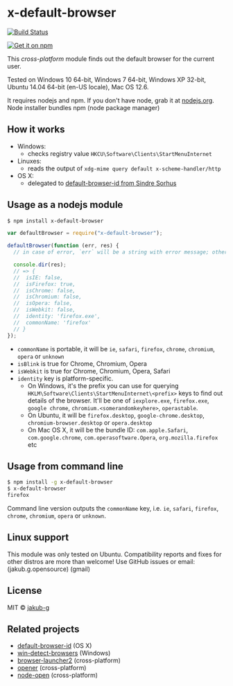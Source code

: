 # x-default-browser

[![Build Status](https://secure.travis-ci.org/jakub-g/x-default-browser.png)](http://travis-ci.org/jakub-g/x-default-browser)

[![Get it on npm](https://nodei.co/npm/x-default-browser.png?compact=true)](https://www.npmjs.org/package/x-default-browser)

This _cross-platform_ module finds out the default browser for the current user.

Tested on Windows 10 64-bit, Windows 7 64-bit, Windows XP 32-bit, Ubuntu 14.04 64-bit (en-US locale), Mac OS 12.6.

It requires nodejs and npm. If you don't have node, grab it at [nodejs.org](https://nodejs.org).
Node installer bundles npm (node package manager)

## How it works

- Windows:
  - checks registry value `HKCU\Software\Clients\StartMenuInternet`
- Linuxes:
  - reads the output of `xdg-mime query default x-scheme-handler/http`
- OS X:
  - delegated to [default-browser-id from Sindre Sorhus](https://github.com/sindresorhus/default-browser-id)

## Usage as a nodejs module

```sh
$ npm install x-default-browser
```

```js
var defaultBrowser = require("x-default-browser");

defaultBrowser(function (err, res) {
  // in case of error, `err` will be a string with error message; otherwise it's `null`.

  console.dir(res);
  // => {
  //  isIE: false,
  //  isFirefox: true,
  //  isChrome: false,
  //  isChromium: false,
  //  isOpera: false,
  //  isWebkit: false,
  //  identity: 'firefox.exe',
  //  commonName: 'firefox'
  // }
});
```

- `commonName` is portable, it will be `ie`, `safari`, `firefox`, `chrome`, `chromium`, `opera` or `unknown`
- `isBlink` is true for Chrome, Chromium, Opera
- `isWebkit` is true for Chrome, Chromium, Opera, Safari
- `identity` key is platform-specific.
  - On Windows, it's the prefix you can use for querying `HKLM\Software\Clients\StartMenuInternet\<prefix>`
    keys to find out details of the browser. It'll be one of `iexplore.exe`, `firefox.exe`, `google chrome`,
    `chromium.<somerandomkeyhere>`, `operastable`.
  - On Ubuntu, it will be `firefox.desktop`, `google-chrome.desktop`, `chromium-browser.desktop` or `opera.desktop`
  - On Mac OS X, it will be the bundle ID: `com.apple.Safari`, `com.google.chrome`, `com.operasoftware.Opera`, `org.mozilla.firefox` etc

## Usage from command line

```sh
$ npm install -g x-default-browser
$ x-default-browser
firefox
```

Command line version outputs the `commonName` key, i.e. `ie`, `safari`, `firefox`, `chrome`, `chromium`, `opera` or `unknown`.

## Linux support

This module was only tested on Ubuntu. Compatibility reports and fixes for other distros are more than welcome!
Use GitHub issues or email: (jakub.g.opensource) (gmail)

## License

MIT © [jakub-g](http://jakub-g.github.io)

## Related projects

- [default-browser-id](https://github.com/sindresorhus/default-browser-id) (OS X)
- [win-detect-browsers](https://github.com/vweevers/win-detect-browsers) (Windows)
- [browser-launcher2](https://github.com/benderjs/browser-launcher2) (cross-platform)
- [opener](https://github.com/domenic/opener) (cross-platform)
- [node-open](https://github.com/pwnall/node-open) (cross-platform)
